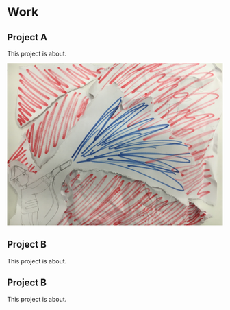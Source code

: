 # Work

## Project A

This project is about.

![alt text](/Images/IMG_1530.JPG "Logo Title Text 1")

## Project B

This project is about.

## Project B

This project is about.

